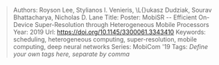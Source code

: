 > Authors: Royson Lee, Stylianos I. Venieris, \L{}ukasz Dudziak, Sourav Bhattacharya, Nicholas D. Lane
> Title: Poster: MobiSR -- Efficient On-Device Super-Resolution through Heterogeneous Mobile Processors
> Year: 2019
> Url: https://doi.org/10.1145/3300061.3343410
> Keywords: scheduling, heterogeneous computing, super-resolution, mobile computing, deep neural networks
> Series: MobiCom '19
> Tags: *Define your own tags here, separate by comma*